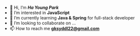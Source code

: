- 👋 Hi, I’m **_Ha Young Park_**
- 👀 I’m interested in **JavaScript**
- 🌱 I’m currently learning **Java & Spring** for full-stack developer
- 💞️ I’m looking to collaborate on ...
- 📫 How to reach me **gksyddl22@gmail.com**

<!---
happai079/happai079 is a ✨ special ✨ repository because its `README.md` (this file) appears on your GitHub profile.
You can click the Preview link to take a look at your changes.
--->
